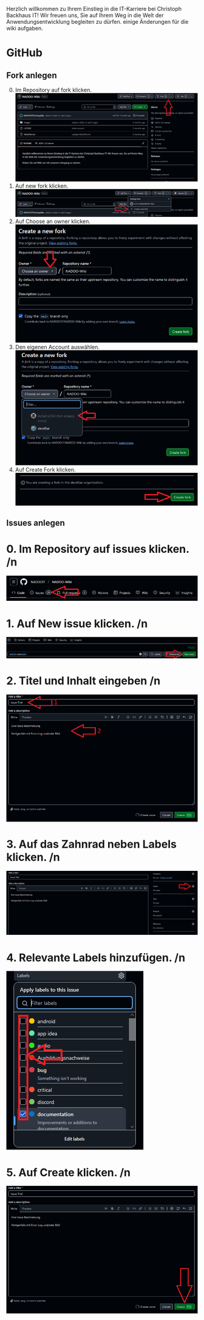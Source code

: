 Herzlich willkommen zu Ihrem Einstieg in die IT-Karriere bei Christoph Backhaus IT! Wir freuen uns, Sie auf Ihrem Weg in die Welt der Anwendungsentwicklung begleiten zu dürfen.
einige Änderungen für die wiki aufgaben. 

# **GitHub**

## Fork anlegen

0. Im Repository auf fork klicken.
![Schritt 0](/images/GitHub_Fork_0.PNG)
1. Auf new fork klicken.
![Schritt 1](/images/GitHub_Fork_1.PNG)
2. Auf Choose an owner klicken.
![Schritt 2](/images/GitHub_Fork_3.PNG)
3. Den eigenen Account auswählen.
![Schritt 3](/images/GitHub_Fork_4.PNG)
4. Auf Create Fork klicken.
![Schritt 4](/images/GitHub_Fork_5.PNG)

## Issues anlegen

# 0. Im Repository auf issues klicken. /n
![Schritt 0](/images/GitHub_Issues_0.PNG)
# 1. Auf New issue klicken. /n
![Schritt 1](/images/GitHub_Issues_1.PNG)
# 2. Titel und Inhalt eingeben /n
![Schritt 2](/images/GitHub_Issues_2.PNG)
# 3. Auf das Zahnrad neben Labels klicken. /n
![Schritt 3](/images/GitHub_Issues_3.PNG)
# 4. Relevante Labels hinzufügen. /n
![Schritt 4](/images/GitHub_Issues_4.PNG)
# 5. Auf Create klicken. /n
![Schritt 5](/images/GitHub_Issues_5.PNG)
